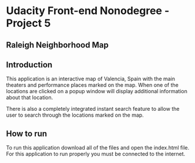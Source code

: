# Udacity Front-end Nonodegree - Project 5
## Raleigh Neighborhood Map

## Introduction
This application is an interactive map of Valencia, Spain with the main theaters and performance places marked on the map. When one of the locations are clicked on a popup window will display additional information about that location.

There is also a completely integrated instant search feature to allow the user to search through the locations marked on the map.

## How to run
To run this application download all of the files and open the index.html file. For this application to run properly you must be connected to the internet.

